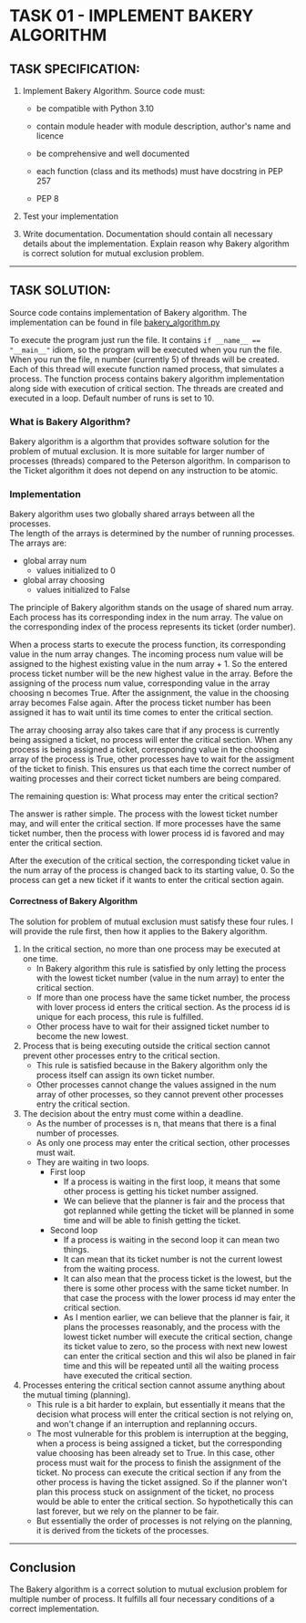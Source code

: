 # TASK 01 - IMPLEMENT BAKERY ALGORITHM

## TASK SPECIFICATION:

1. Implement Bakery Algorithm. Source code must:
   - be compatible with Python 3.10
    
   - contain module header with module description, author's name and licence
    
   - be comprehensive and well documented
    
   - each function (class and its methods) must have docstring in PEP 257
    
   - PEP 8
    
2. Test your implementation
3. Write documentation. Documentation should contain all necessary details about the implementation. Explain reason why Bakery algorithm is correct solution for mutual exclusion problem.
---

## TASK SOLUTION:

Source code contains implementation of Bakery algorithm. The implementation can be found in file [bakery_algorithm.py](https://github.com/AlzbetaFekiacova/Fekiacova_105061_feippds/blob/01/bakery_algorithm.py "bakery_algorithm.py")

To execute the program just run the file. It contains `if __name__ == "__main__"` idiom, so the program will be executed when you run the file. When you run the file, n number (currently 5) of threads will be created. Each of this thread will execute function named process, that simulates a process. The function process contains bakery algorithm implementation along side with execution of critical section. The threads are created and executed in a loop. Default number of runs is set to 10.

### What is Bakery Algorithm?
Bakery algorithm is a algorthm that provides software solution for the problem of mutual exclusion. It is more suitable for larger number of processes (threads) compared to the Peterson algorithm. In comparison to the Ticket algorithm it does not depend on any instruction to be atomic. 


### Implementation
Bakery algorithm uses two globally shared arrays between all the processes.  
The length of the arrays is determined by the number of running processes. The arrays are:
- global array num
  - values initialized to 0
- global array choosing
  - values initialized to False
  
The principle of Bakery algorithm stands on the usage of shared num array. Each process has its corresponding index in the num array. The value on the corresponding index of the process represents its ticket (order number).

When a process starts to execute the process function, its corresponding value in the num array changes. The incoming process num value will be assigned to the highest existing value in the num array + 1. So the entered process ticket number will be the new highest value in the array. Before the assigning of the process num value, corresponding value in the array choosing n becomes True. After the assignment, the value in the choosing array becomes False again. After the process ticket number has been assigned it has to wait until its time comes to enter the critical section.

The array choosing array also takes care that if any process is currently being assigned a ticket, no process will enter the critical section. 
When any process is being assigned a ticket, corresponding value in the choosing array of the process is True, other processes have to wait for the assigment of the ticket to finish.
This ensures us that each time the correct number of waiting processes and their correct ticket numbers are being compared.

The remaining question is: What process may enter the critical section? 

The answer is rather simple. The process with the lowest ticket number may, and will enter the critical section. 
If more processes have the same ticket number, then the process with lower process id is favored and may enter the critical section. 

After the execution of the critical section, the corresponding ticket value in the num array of the process is changed back to its starting value, 0. So the process can get a new ticket if it wants to enter the critical section again.

#### Correctness of Bakery Algorithm

The solution for problem of mutual exclusion must satisfy these four rules. I will provide the rule first, then how it applies to the Bakery algorithm.

1. In the critical section, no more than one process may be executed at one time.
   - In Bakery algorithm this rule is satisfied by only letting the process with the lowest ticket number (value in the num array) to enter the critical section.
   - If more than one process have the same ticket number, the process with lover process id enters the critical section. As the process id is unique for each process, this rule is fulfilled.
   - Other process have to wait for their assigned ticket number to become the new lowest.
2. Process that is being executing outside the critical section cannot prevent other processes entry to the critical section.
   - This rule is satisfied because in the Bakery algorithm only the process itself can assign its own ticket number.
   - Other processes cannot change the values assigned in the num array of other processes, so they cannot prevent other processes entry the critical section.
3. The decision about the entry must come within a deadline.
   - As the number of processes is n, that means that there is a final number of processes. 
   - As only one process may enter the critical section, other processes must wait. 
   - They are waiting in two loops.
     - First loop
       - If a process is waiting in the first loop, it means that some other process is getting his ticket number assigned.
       - We can believe that the planner is fair and the process that got replanned while getting the ticket will be planned in some time and will be able to finish getting the ticket.
     - Second loop
         - If a process is waiting in the second loop it can mean two things.
         - It can mean that its ticket number is not the current lowest from the waiting process.
         - It can also mean that the process ticket is the lowest, but the there is some other process with the same ticket number. In that case the process with the lower process id may enter the critical section.
         - As I mention earlier, we can believe that the planner is fair, it plans the processes reasonably, and the process with the lowest ticket number will execute the critical section, change its ticket value to zero, so the process with next new lowest can enter the critical section and this wil also be planed in fair time and this will be repeated until all the waiting process have executed the critical section.
4. Processes entering the critical section cannot assume anything about the mutual timing (planning).
   - This rule is a bit harder to explain, but essentially it means that the decision what process will enter the critical section is not relying on, and won't change if an interruption and replanning occurs.
   - The most vulnerable for this problem is interruption at the begging, when a process is being assigned a ticket, but the corresponding value choosing has been already set to True. In this case, other process must wait for the process to finish the assignment of the ticket. No process can execute the critical section if any from the other process is having the ticket assigned. So if the planner won't plan this process stuck on assignment of the ticket, no process would be able to enter the critical section. So hypothetically this can last forever, but we rely on the planner to be fair.
   - But essentially the order of processes is not relying on the planning, it is derived from the tickets of the processes.
---
## Conclusion
The Bakery algorithm is a correct solution to mutual exclusion problem for multiple number of process. It fulfills all four necessary conditions of a correct implementation. 
